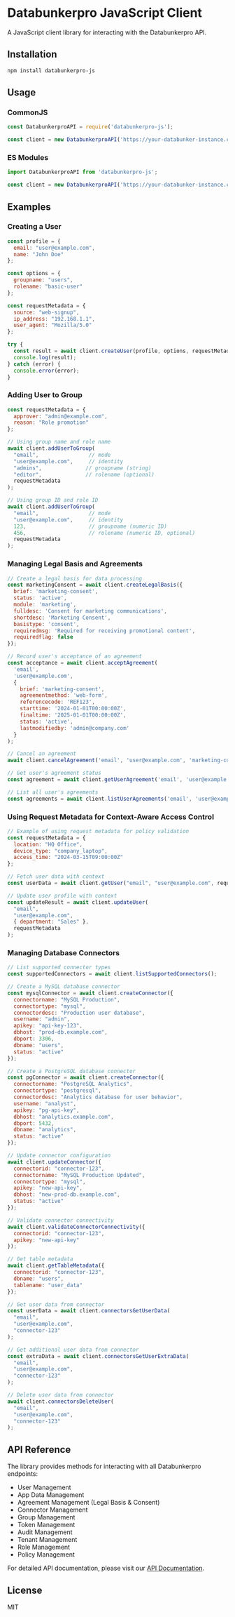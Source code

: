 # Databunkerpro JavaScript Client

A JavaScript client library for interacting with the Databunkerpro API.

## Installation

```bash
npm install databunkerpro-js
```

## Usage

### CommonJS
```javascript
const DatabunkerproAPI = require('databunkerpro-js');

const client = new DatabunkerproAPI('https://your-databunker-instance.com', 'your-token');
```

### ES Modules
```javascript
import DatabunkerproAPI from 'databunkerpro-js';

const client = new DatabunkerproAPI('https://your-databunker-instance.com', 'your-token');
```

## Examples

### Creating a User
```javascript
const profile = {
  email: "user@example.com",
  name: "John Doe"
};

const options = {
  groupname: "users",
  rolename: "basic-user"
};

const requestMetadata = {
  source: "web-signup",
  ip_address: "192.168.1.1",
  user_agent: "Mozilla/5.0"
};

try {
  const result = await client.createUser(profile, options, requestMetadata);
  console.log(result);
} catch (error) {
  console.error(error);
}
```

### Adding User to Group
```javascript
const requestMetadata = {
  approver: "admin@example.com",
  reason: "Role promotion"
};

// Using group name and role name
await client.addUserToGroup(
  "email",                // mode
  "user@example.com",     // identity
  "admins",              // groupname (string)
  "editor",              // rolename (optional)
  requestMetadata
);

// Using group ID and role ID
await client.addUserToGroup(
  "email",                // mode
  "user@example.com",     // identity
  123,                    // groupname (numeric ID)
  456,                    // rolename (numeric ID, optional)
  requestMetadata
);
```

### Managing Legal Basis and Agreements
```javascript
// Create a legal basis for data processing
const marketingConsent = await client.createLegalBasis({
  brief: 'marketing-consent',
  status: 'active',
  module: 'marketing',
  fulldesc: 'Consent for marketing communications',
  shortdesc: 'Marketing Consent',
  basistype: 'consent',
  requiredmsg: 'Required for receiving promotional content',
  requiredflag: false
});

// Record user's acceptance of an agreement
const acceptance = await client.acceptAgreement(
  'email',
  'user@example.com',
  {
    brief: 'marketing-consent',
    agreementmethod: 'web-form',
    referencecode: 'REF123',
    starttime: '2024-01-01T00:00:00Z',
    finaltime: '2025-01-01T00:00:00Z',
    status: 'active',
    lastmodifiedby: 'admin@company.com'
  }
);

// Cancel an agreement
await client.cancelAgreement('email', 'user@example.com', 'marketing-consent');

// Get user's agreement status
const agreement = await client.getUserAgreement('email', 'user@example.com', 'marketing-consent');

// List all user's agreements
const agreements = await client.listUserAgreements('email', 'user@example.com');
```

### Using Request Metadata for Context-Aware Access Control
```javascript
// Example of using request metadata for policy validation
const requestMetadata = {
  location: "HQ Office",
  device_type: "company_laptop",
  access_time: "2024-03-15T09:00:00Z"
};

// Fetch user data with context
const userData = await client.getUser("email", "user@example.com", requestMetadata);

// Update user profile with context
const updateResult = await client.updateUser(
  "email",
  "user@example.com",
  { department: "Sales" },
  requestMetadata
);
```

### Managing Database Connectors
```javascript
// List supported connector types
const supportedConnectors = await client.listSupportedConnectors();

// Create a MySQL database connector
const mysqlConnector = await client.createConnector({
  connectorname: "MySQL Production",
  connectortype: "mysql",
  connectordesc: "Production user database",
  username: "admin",
  apikey: "api-key-123",
  dbhost: "prod-db.example.com",
  dbport: 3306,
  dbname: "users",
  status: "active"
});

// Create a PostgreSQL database connector
const pgConnector = await client.createConnector({
  connectorname: "PostgreSQL Analytics",
  connectortype: "postgresql",
  connectordesc: "Analytics database for user behavior",
  username: "analyst",
  apikey: "pg-api-key",
  dbhost: "analytics.example.com",
  dbport: 5432,
  dbname: "analytics",
  status: "active"
});

// Update connector configuration
await client.updateConnector({
  connectorid: "connector-123",
  connectorname: "MySQL Production Updated",
  connectortype: "mysql",
  apikey: "new-api-key",
  dbhost: "new-prod-db.example.com",
  status: "active"
});

// Validate connector connectivity
await client.validateConnectorConnectivity({
  connectorid: "connector-123",
  apikey: "new-api-key"
});

// Get table metadata
await client.getTableMetadata({
  connectorid: "connector-123",
  dbname: "users",
  tablename: "user_data"
});

// Get user data from connector
const userData = await client.connectorsGetUserData(
  "email",
  "user@example.com",
  "connector-123"
);

// Get additional user data from connector
const extraData = await client.connectorsGetUserExtraData(
  "email",
  "user@example.com",
  "connector-123"
);

// Delete user data from connector
await client.connectorsDeleteUser(
  "email",
  "user@example.com",
  "connector-123"
);
```

## API Reference

The library provides methods for interacting with all Databunkerpro endpoints:

- User Management
- App Data Management
- Agreement Management (Legal Basis & Consent)
- Connector Management
- Group Management
- Token Management
- Audit Management
- Tenant Management
- Role Management
- Policy Management

For detailed API documentation, please visit our [API Documentation](https://databunker.com/docs).

## License

MIT